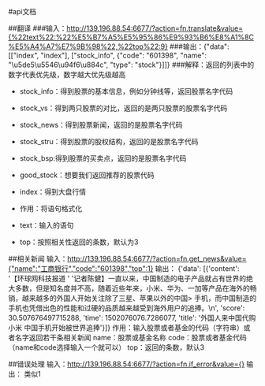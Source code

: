 #api文档

##翻译
###输入：http://139.196.88.54:6677/?action=fn.translate&value={%22text%22:%22%E5%B7%A5%E5%95%86%E9%93%B6%E8%A1%8C%E5%A4%A7%E7%9B%98%22,%22top%22:9}
###输出：{"data": [["index", "index"], ["stock_info", {"code": "601398", "name": "\u5de5\u5546\u94f6\u884c", "type": "stock"}]]}
###解释：返回的列表中的数字代表优先级，数字越大优先级越高
* stock_info：得到股票的基本信息，例如分钟线等，返回股票名字代码
* stock_vs：得到两只股票的对比，返回的是两只股票的股票名字代码
* stock_news：得到股票新闻，返回的是股票名字代码
* stock_stru：得到股票的股权结构，返回的是股票名字代码
* stock_bsp:得到股票的买卖点，返回的是股票名字代码
* good_stock：想要我们返回推荐的股票代码
* index：得到大盘行情

* 作用：将语句格式化
* text：输入的语句
* top：按照相关性返回的条数，默认为3

##相关新闻
输入：http://139.196.88.54:6677/?action=fn.get_news&value={"name":"工商银行","code":"601398","top":1}
输出：
{'data': [{'content': '【环球网科技报道 '
                      '记者陈健】一直以来，中国制造的电子产品就占有世界的绝大多数，但是知名度并不高，随着近些年来，小米、华为、一加等产品在海外的畅销，越来越多的外国人开始关注除了三星、苹果以外的中国>
手机，而中国制造的手机也凭借出色的性能和过硬的品质越来越受到海外用户的追捧。\n',
           'score': 30.507676497715288,
           'time': 1502076076.7286077,
           'title': '外国人来中国代购小米 中国手机开始被世界追捧'}]}
作用：输入股票或者基金的代码（字符串）或者名字返回若干条相关新闻
name：股票或基金名称
code：股票或者基金代码
（name和code选择输入一个就可以）
top：返回的条数，默认3

##错误处理
输入：http://139.196.88.54:6677/?action=fn.if_error&value={}
输出：
类似1
                                                                                                                                                                                                        
